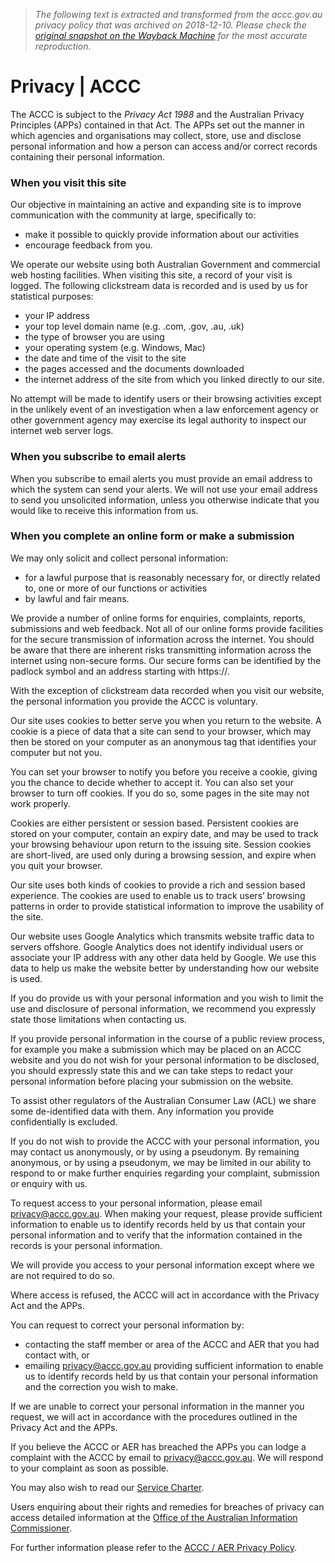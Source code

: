 > *The following text is extracted and transformed from the accc.gov.au privacy policy that was archived on 2018-12-10. Please check the [original snapshot on the Wayback Machine](https://web.archive.org/web/20181210010929id_/https%3A//www.accc.gov.au/about-us/using-our-website/privacy) for the most accurate reproduction.*

# Privacy | ACCC

The ACCC is subject to the _Privacy Act 1988_ and the Australian Privacy Principles (APPs) contained in that Act. The APPs set out the manner in which agencies and organisations may collect, store, use and disclose personal information and how a person can access and/or correct records containing their personal information.

### When you visit this site

Our objective in maintaining an active and expanding site is to improve communication with the community at large, specifically to:

  * make it possible to quickly provide information about our activities
  * encourage feedback from you.



We operate our website using both Australian Government and commercial web hosting facilities. When visiting this site, a record of your visit is logged. The following clickstream data is recorded and is used by us for statistical purposes:

  * your IP address
  * your top level domain name (e.g. .com, .gov, .au, .uk)
  * the type of browser you are using
  * your operating system (e.g. Windows, Mac)
  * the date and time of the visit to the site
  * the pages accessed and the documents downloaded
  * the internet address of the site from which you linked directly to our site.



No attempt will be made to identify users or their browsing activities except in the unlikely event of an investigation when a law enforcement agency or other government agency may exercise its legal authority to inspect our internet web server logs.

### When you subscribe to email alerts

When you subscribe to email alerts you must provide an email address to which the system can send your alerts. We will not use your email address to send you unsolicited information, unless you otherwise indicate that you would like to receive this information from us.

### When you complete an online form or make a submission

We may only solicit and collect personal information:

  * for a lawful purpose that is reasonably necessary for, or directly related to, one or more of our functions or activities
  * by lawful and fair means.



We provide a number of online forms for enquiries, complaints, reports, submissions and web feedback. Not all of our online forms provide facilities for the secure transmission of information across the internet. You should be aware that there are inherent risks transmitting information across the internet using non-secure forms. Our secure forms can be identified by the padlock symbol and an address starting with https://.

With the exception of clickstream data recorded when you visit our website, the personal information you provide the ACCC is voluntary.

Our site uses cookies to better serve you when you return to the website. A cookie is a piece of data that a site can send to your browser, which may then be stored on your computer as an anonymous tag that identifies your computer but not you.

You can set your browser to notify you before you receive a cookie, giving you the chance to decide whether to accept it. You can also set your browser to turn off cookies. If you do so, some pages in the site may not work properly.

Cookies are either persistent or session based. Persistent cookies are stored on your computer, contain an expiry date, and may be used to track your browsing behaviour upon return to the issuing site. Session cookies are short-lived, are used only during a browsing session, and expire when you quit your browser.

Our site uses both kinds of cookies to provide a rich and session based experience. The cookies are used to enable us to track users’ browsing patterns in order to provide statistical information to improve the usability of the site.

Our website uses Google Analytics which transmits website traffic data to servers offshore. Google Analytics does not identify individual users or associate your IP address with any other data held by Google. We use this data to help us make the website better by understanding how our website is used.

If you do provide us with your personal information and you wish to limit the use and disclosure of personal information, we recommend you expressly state those limitations when contacting us.

If you provide personal information in the course of a public review process, for example you make a submission which may be placed on an ACCC website and you do not wish for your personal information to be disclosed, you should expressly state this and we can take steps to redact your personal information before placing your submission on the website.

To assist other regulators of the Australian Consumer Law (ACL) we share some de-identified data with them. Any information you provide confidentially is excluded.

If you do not wish to provide the ACCC with your personal information, you may contact us anonymously, or by using a pseudonym. By remaining anonymous, or by using a pseudonym, we may be limited in our ability to respond to or make further enquiries regarding your complaint, submission or enquiry with us.

To request access to your personal information, please email [privacy@accc.gov.au](mailto:privacy@accc.gov.au). When making your request, please provide sufficient information to enable us to identify records held by us that contain your personal information and to verify that the information contained in the records is your personal information.

We will provide you access to your personal information except where we are not required to do so.

Where access is refused, the ACCC will act in accordance with the Privacy Act and the APPs.

You can request to correct your personal information by:

  * contacting the staff member or area of the ACCC and AER that you had contact with, or
  * emailing [privacy@accc.gov.au](mailto:privacy@accc.gov.au) providing sufficient information to enable us to identify records held by us that contain your personal information and the correction you wish to make.



If we are unable to correct your personal information in the manner you request, we will act in accordance with the procedures outlined in the Privacy Act and the APPs.

If you believe the ACCC or AER has breached the APPs you can lodge a complaint with the ACCC by email to [privacy@accc.gov.au](mailto:privacy@accc.gov.au). We will respond to your complaint as soon as possible.

You may also wish to read our [Service Charter](https://web.archive.org/about-us/australian-competition-consumer-commission/service-charter).

Users enquiring about their rights and remedies for breaches of privacy can access detailed information at the [Office of the Australian Information Commissioner](http://www.oaic.gov.au/).

For further information please refer to the [ACCC / AER Privacy Policy](https://web.archive.org/publications/accc-aer-privacy-policy).
